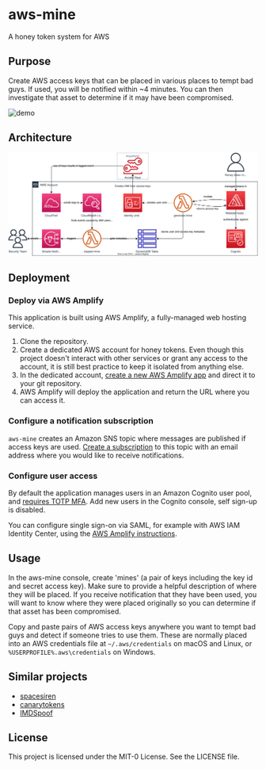 # aws-mine

A honey token system for AWS

## Purpose

Create AWS access keys that can be placed in various places to tempt bad guys. If used, you will be notified within ~4 minutes. You can then investigate that asset to determine if it may have been compromised.

![demo](demo.gif)

## Architecture

![Architecture diagram](architecture.drawio.svg)

## Deployment

### Deploy via AWS Amplify

This application is built using AWS Amplify, a fully-managed web hosting service.

1. Clone the repository.
2. Create a dedicated AWS account for honey tokens. Even though this project doesn't interact with other services or grant any access to the account, it is still best practice to keep it isolated from anything else.
3. In the dedicated account, [create a new AWS Amplify app](https://console.aws.amazon.com/amplify/create/add-repo) and direct it to your git repository.
4. AWS Amplify will deploy the application and return the URL where you can access it.

### Configure a notification subscription

`aws-mine` creates an Amazon SNS topic where messages are published if access keys are used. [Create a subscription](https://docs.aws.amazon.com/sns/latest/dg/sns-create-subscribe-endpoint-to-topic.html) to this topic with an email address where you would like to receive notifications.

### Configure user access

By default the application manages users in an Amazon Cognito user pool, and [requires TOTP MFA](https://docs.amplify.aws/react/build-a-backend/auth/concepts/multi-factor-authentication/#configure-multi-factor-authentication). Add new users in the Cognito console, self sign-up is disabled.

You can configure single sign-on via SAML, for example with AWS IAM Identity Center, using the [AWS Amplify instructions](https://docs.amplify.aws/react/build-a-backend/auth/concepts/external-identity-providers/#configure-saml-provider).

## Usage

In the aws-mine console, create 'mines' (a pair of keys including the key id and secret access key). Make sure to provide a helpful description of where they will be placed. If you receive notification that they have been used, you will want to know where they were placed originally so you can determine if that asset has been compromised.

Copy and paste pairs of AWS access keys anywhere you want to tempt bad guys and detect if someone tries to use them. These are normally placed into an AWS credentials file at `~/.aws/credentials` on macOS and Linux, or `%USERPROFILE%.aws\credentials` on Windows.

## Similar projects

- [spacesiren](https://github.com/spacesiren/spacesiren)
- [canarytokens](https://docs.canarytokens.org/guide/aws-keys-token.html)
- [IMDSpoof](https://github.com/grahamhelton/IMDSpoof)

## License

This project is licensed under the MIT-0 License. See the LICENSE file.

